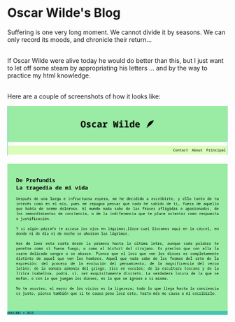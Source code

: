 <h1> Oscar Wilde's Blog </h1>
<p>
Suffering is one very long moment. We cannot divide it by seasons. We can only record its moods, and chronicle their return... <br>

<br> If Oscar Wilde were alive today he would do better than this, but I just want to let off some steam by appropriating his letters ... and by the way to practice my html knowledge. <br>

<br>Here are a couple of screenshots of how it looks like:<br> 
</p> 

![Encabezado](https://github.com/fiem1001/Oscar-Wilde-s-Blog/blob/main/Wilde.png)

![Texto](https://github.com/fiem1001/Oscar-Wilde-s-Blog/blob/main/La%20trag.png) 